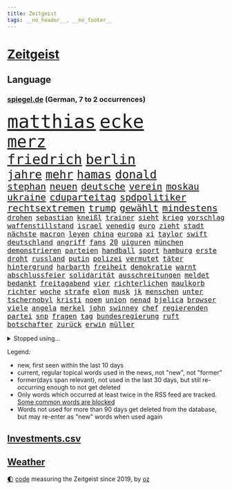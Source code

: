 ```yaml
---
title: Zeitgeist
tags: __no_header__, __no_footer__
---
```


# [Zeitgeist](https://oliz.io/zeitgeist/)

## Language

<h3><a href="https://www.spiegel.de" target="_blank">spiegel.de</a> (German, 7 to 2 occurrences)</h3>
<p style="font-family:monospace">
<span style="font-size:32pt"><a href="news_links.html#matthias" class="current">matthias</a></span>
<span style="font-size:32pt"><a href="news_links.html#ecke" class="current">ecke</a></span>
<br>
<span style="font-size:28pt"><a href="news_links.html#merz" class="current">merz</a></span>
<br>
<span style="font-size:24pt"><a href="news_links.html#friedrich" class="current">friedrich</a></span>
<span style="font-size:24pt"><a href="news_links.html#berlin" class="current">berlin</a></span>
<br>
<span style="font-size:20pt"><a href="news_links.html#jahre" class="current">jahre</a></span>
<span style="font-size:20pt"><a href="news_links.html#mehr" class="current">mehr</a></span>
<span style="font-size:20pt"><a href="news_links.html#hamas" class="current">hamas</a></span>
<span style="font-size:20pt"><a href="news_links.html#donald" class="current">donald</a></span>
<br>
<span style="font-size:16pt"><a href="news_links.html#stephan" class="current">stephan</a></span>
<span style="font-size:16pt"><a href="news_links.html#neuen" class="current">neuen</a></span>
<span style="font-size:16pt"><a href="news_links.html#deutsche" class="current">deutsche</a></span>
<span style="font-size:16pt"><a href="news_links.html#verein" class="current">verein</a></span>
<span style="font-size:16pt"><a href="news_links.html#moskau" class="current">moskau</a></span>
<span style="font-size:16pt"><a href="news_links.html#ukraine" class="current">ukraine</a></span>
<span style="font-size:16pt"><a href="news_links.html#cduparteitag" class="current">cduparteitag</a></span>
<span style="font-size:16pt"><a href="news_links.html#spdpolitiker" class="current">spdpolitiker</a></span>
<span style="font-size:16pt"><a href="news_links.html#rechtsextremen" class="current">rechtsextremen</a></span>
<span style="font-size:16pt"><a href="news_links.html#trump" class="current">trump</a></span>
<span style="font-size:16pt"><a href="news_links.html#gewählt" class="current">gewählt</a></span>
<span style="font-size:16pt"><a href="news_links.html#mindestens" class="current">mindestens</a></span>
<br>
<span style="font-size:12pt"><a href="news_links.html#drohen" class="current">drohen</a></span>
<span style="font-size:12pt"><a href="news_links.html#sebastian" class="current">sebastian</a></span>
<span style="font-size:12pt"><a href="news_links.html#kneißl" class="new">kneißl</a></span>
<span style="font-size:12pt"><a href="news_links.html#trainer" class="current">trainer</a></span>
<span style="font-size:12pt"><a href="news_links.html#sieht" class="current">sieht</a></span>
<span style="font-size:12pt"><a href="news_links.html#krieg" class="current">krieg</a></span>
<span style="font-size:12pt"><a href="news_links.html#vorschlag" class="current">vorschlag</a></span>
<span style="font-size:12pt"><a href="news_links.html#waffenstillstand" class="current">waffenstillstand</a></span>
<span style="font-size:12pt"><a href="news_links.html#israel" class="current">israel</a></span>
<span style="font-size:12pt"><a href="news_links.html#venedig" class="current">venedig</a></span>
<span style="font-size:12pt"><a href="news_links.html#euro" class="current">euro</a></span>
<span style="font-size:12pt"><a href="news_links.html#zieht" class="current">zieht</a></span>
<span style="font-size:12pt"><a href="news_links.html#stadt" class="current">stadt</a></span>
<span style="font-size:12pt"><a href="news_links.html#nächste" class="current">nächste</a></span>
<span style="font-size:12pt"><a href="news_links.html#macron" class="current">macron</a></span>
<span style="font-size:12pt"><a href="news_links.html#leyen" class="current">leyen</a></span>
<span style="font-size:12pt"><a href="news_links.html#china" class="current">china</a></span>
<span style="font-size:12pt"><a href="news_links.html#europa" class="current">europa</a></span>
<span style="font-size:12pt"><a href="news_links.html#xi" class="current">xi</a></span>
<span style="font-size:12pt"><a href="news_links.html#taylor" class="current">taylor</a></span>
<span style="font-size:12pt"><a href="news_links.html#swift" class="current">swift</a></span>
<span style="font-size:12pt"><a href="news_links.html#deutschland" class="current">deutschland</a></span>
<span style="font-size:12pt"><a href="news_links.html#angriff" class="current">angriff</a></span>
<span style="font-size:12pt"><a href="news_links.html#fans" class="current">fans</a></span>
<span style="font-size:12pt"><a href="news_links.html#20" class="current">20</a></span>
<span style="font-size:12pt"><a href="news_links.html#uiguren" class="current">uiguren</a></span>
<span style="font-size:12pt"><a href="news_links.html#münchen" class="current">münchen</a></span>
<span style="font-size:12pt"><a href="news_links.html#demonstrieren" class="current">demonstrieren</a></span>
<span style="font-size:12pt"><a href="news_links.html#parteien" class="current">parteien</a></span>
<span style="font-size:12pt"><a href="news_links.html#handball" class="current">handball</a></span>
<span style="font-size:12pt"><a href="news_links.html#sport" class="current">sport</a></span>
<span style="font-size:12pt"><a href="news_links.html#hamburg" class="current">hamburg</a></span>
<span style="font-size:12pt"><a href="news_links.html#erste" class="current">erste</a></span>
<span style="font-size:12pt"><a href="news_links.html#droht" class="current">droht</a></span>
<span style="font-size:12pt"><a href="news_links.html#russland" class="current">russland</a></span>
<span style="font-size:12pt"><a href="news_links.html#putin" class="current">putin</a></span>
<span style="font-size:12pt"><a href="news_links.html#polizei" class="current">polizei</a></span>
<span style="font-size:12pt"><a href="news_links.html#vermutet" class="current">vermutet</a></span>
<span style="font-size:12pt"><a href="news_links.html#täter" class="current">täter</a></span>
<span style="font-size:12pt"><a href="news_links.html#hintergrund" class="current">hintergrund</a></span>
<span style="font-size:12pt"><a href="news_links.html#harbarth" class="new">harbarth</a></span>
<span style="font-size:12pt"><a href="news_links.html#freiheit" class="current">freiheit</a></span>
<span style="font-size:12pt"><a href="news_links.html#demokratie" class="current">demokratie</a></span>
<span style="font-size:12pt"><a href="news_links.html#warnt" class="current">warnt</a></span>
<span style="font-size:12pt"><a href="news_links.html#abschlussfeier" class="new">abschlussfeier</a></span>
<span style="font-size:12pt"><a href="news_links.html#solidarität" class="current">solidarität</a></span>
<span style="font-size:12pt"><a href="news_links.html#ausschreitungen" class="current">ausschreitungen</a></span>
<span style="font-size:12pt"><a href="news_links.html#meldet" class="current">meldet</a></span>
<span style="font-size:12pt"><a href="news_links.html#bedankt" class="current">bedankt</a></span>
<span style="font-size:12pt"><a href="news_links.html#freitagabend" class="current">freitagabend</a></span>
<span style="font-size:12pt"><a href="news_links.html#vier" class="current">vier</a></span>
<span style="font-size:12pt"><a href="news_links.html#richterlichen" class="new">richterlichen</a></span>
<span style="font-size:12pt"><a href="news_links.html#maulkorb" class="new">maulkorb</a></span>
<span style="font-size:12pt"><a href="news_links.html#richter" class="current">richter</a></span>
<span style="font-size:12pt"><a href="news_links.html#woche" class="current">woche</a></span>
<span style="font-size:12pt"><a href="news_links.html#strafe" class="current">strafe</a></span>
<span style="font-size:12pt"><a href="news_links.html#elon" class="current">elon</a></span>
<span style="font-size:12pt"><a href="news_links.html#musk" class="current">musk</a></span>
<span style="font-size:12pt"><a href="news_links.html#jk" class="current">jk</a></span>
<span style="font-size:12pt"><a href="news_links.html#menschen" class="current">menschen</a></span>
<span style="font-size:12pt"><a href="news_links.html#unter" class="current">unter</a></span>
<span style="font-size:12pt"><a href="news_links.html#tschernobyl" class="new">tschernobyl</a></span>
<span style="font-size:12pt"><a href="news_links.html#kristi" class="new">kristi</a></span>
<span style="font-size:12pt"><a href="news_links.html#noem" class="new">noem</a></span>
<span style="font-size:12pt"><a href="news_links.html#union" class="current">union</a></span>
<span style="font-size:12pt"><a href="news_links.html#nenad" class="new">nenad</a></span>
<span style="font-size:12pt"><a href="news_links.html#bjelica" class="new">bjelica</a></span>
<span style="font-size:12pt"><a href="news_links.html#browser" class="current">browser</a></span>
<span style="font-size:12pt"><a href="news_links.html#viele" class="current">viele</a></span>
<span style="font-size:12pt"><a href="news_links.html#angela" class="current">angela</a></span>
<span style="font-size:12pt"><a href="news_links.html#merkel" class="current">merkel</a></span>
<span style="font-size:12pt"><a href="news_links.html#john" class="current">john</a></span>
<span style="font-size:12pt"><a href="news_links.html#swinney" class="new">swinney</a></span>
<span style="font-size:12pt"><a href="news_links.html#chef" class="current">chef</a></span>
<span style="font-size:12pt"><a href="news_links.html#regierenden" class="new">regierenden</a></span>
<span style="font-size:12pt"><a href="news_links.html#partei" class="current">partei</a></span>
<span style="font-size:12pt"><a href="news_links.html#snp" class="current">snp</a></span>
<span style="font-size:12pt"><a href="news_links.html#fragen" class="current">fragen</a></span>
<span style="font-size:12pt"><a href="news_links.html#tag" class="current">tag</a></span>
<span style="font-size:12pt"><a href="news_links.html#bundesregierung" class="current">bundesregierung</a></span>
<span style="font-size:12pt"><a href="news_links.html#ruft" class="current">ruft</a></span>
<span style="font-size:12pt"><a href="news_links.html#botschafter" class="current">botschafter</a></span>
<span style="font-size:12pt"><a href="news_links.html#zurück" class="current">zurück</a></span>
<span style="font-size:12pt"><a href="news_links.html#erwin" class="new">erwin</a></span>
<span style="font-size:12pt"><a href="news_links.html#müller" class="current">müller</a></span>
</p>
<details>
<summary>Stopped using...</summary>
<p class="former" style="font-size:12pt">
aufgefordert(1293) arbeitsplatz(1292) richten(1292) wolfgang(1292) aufmerksamkeit(1291) 2020(1290) erklärte(1290) alpen(1289) alternativen(1289) kurzem(1289) nachwuchs(1288) rassismus(1288) reduziert(1288) weise(1288) aufgerufen(1287) entdeckte(1287) erfasst(1287) italiens(1287) maria(1287) maß(1287) zugang(1287) entwurf(1286) gebaut(1286) steigenden(1286) unmut(1286) versprach(1286) amerika(1285) bsc(1285) ermöglichen(1285) hertha(1285) kino(1285) märchen(1285) nationen(1285) konfrontiert(1284) schoss(1284) stürmer(1284) überlebt(1284) 2000(1283) ausgeschlossen(1283) entwicklungen(1283) ersetzen(1283) fuß(1283) klaren(1283) krankheit(1283) queen(1283) übergeben(1283) durchsetzen(1282) klein(1282) sperrt(1282) verbreiten(1282) wolle(1282) favoriten(1281) kämpfer(1281) langfristig(1281) mörder(1281) verteidigungsministerium(1281) vorsitzenden(1281) armut(1280) ausgeliefert(1280) hans(1280) illegalen(1280) spanischen(1280) angeblichen(1279) beachten(1279) ermittlern(1279) forderte(1279) frachter(1279) rand(1279) restaurants(1279) falschen(1278) italienischen(1278) radikale(1277) rom(1277) satz(1277) schnitt(1277) globale(1276) längere(1276) sports(1276) weder(1276) bundesstaat(1275) offenen(1275) i(1274) warschau(1274) wirtschaftlichen(1274) einsetzen(1273) nachbarn(1273) erfüllt(1272) haaland(1272) erkrankung(1271) weite(1271) dar(1270) überleben(1270) taliban(1269) behalten(1268) erfunden(1268) ausmaß(1267) enge(1267) laufenden(1267) weckt(1267) überholt(1267) aufarbeitung(1265) müsste(1265) ringen(1264) holocaust(1263) gouverneur(1262) vorgelegt(1262) parallelen(1258) umgeht(1258) stört(1257) syrer(1257) museum(1255) gehabt(1249) gruppen(1249) vorläufig(1246) flug(1242) empfangen(1239) herausforderungen(1236) langem(1226) gewinne(1187) estland(1162) rein(1136) blut(1107) lehren(1046) zentralbank(1037) kolumbien(1034) zerstörte(1032) arte(1027) rereportage(1027) inflationsrate(1026) kilogramm(1017) verbunden(1011) kameras(985) jahrzehnt(972) energiepreise(963) verletzten(959) 15000(925) strackzimmermann(914) geheimdienste(908) umsetzung(902) betrüger(894) gletscher(893) guterres(873) außenministerium(863) möchten(855) buschmann(851) marieagnes(851) weiten(834) krim(833) gefechte(832) ring(830) sankt(827) afrikanischen(810) ergeben(810) streik(803) westens(801) betreibt(793) umfragen(793) gestärkt(781) stoff(771) austausch(769) töchter(767) 34(764) todes(763) typ(761) bewusst(759) links(756) fox(748) wall(736) durchsuchen(730) großmutter(726) zentrale(719) kinderinterview(708) viral(701) sinne(697) paderborn(681) stockholm(681) schwächen(679) youtube(676) republikanern(665) plädieren(664) riesig(658) jemals(653) toilette(636) innenstadt(634) drohnenangriff(633) nachhaltigkeit(631) schlimmeres(628) offizielle(624) führten(621) 89(618) disney(617) mithalten(617) professor(615) grab(612) banden(599) lettland(597) eben(594) rätseln(594) talkshow(594) lula(589) angeblicher(587) kita(585) konten(584) beobachter(572) eingriff(569) kompliziert(565) quer(565) angreifen(564) persönlichen(562) methoden(561) 300000(560) direktor(555) future(553) schmeckt(552) mama(549) befragung(532) sam(531) digital(529) erreichbar(529) jets(522) trotzen(520) reichlich(517) bewirken(515) 500000(512) zehntausenden(509) reisende(503) petersburg(501) supermarkt(498) dfbelf(496) tourismus(479) zehnte(479) freigelassen(477) jung(467) geschwister(465) umstrittener(465) hilfsorganisation(463) cem(458) wohlstand(456) wasserstoff(454) islamistischen(450) ausgerufen(443) kläger(441) fluggesellschaft(440) niederländischen(438) dom(435) dennis(432) generäle(431) kleinere(431) reisten(431) lokale(430) 140(428) dfbpokal(428) bär(425) 130(419) attackieren(419) radfahrer(416) entschlossen(415) stürme(414) zogen(414) ausweitung(412) eingeräumt(411) vereinten(411) kassen(405) rebellion(397) erfolgen(396) kalkül(394) bestreiten(393) ebrahim(391) erling(385) taiwans(380) bijan(379) sofortiger(376) gewalttaten(374) rückhalt(374) adhs(373) alexandra(373) fläche(372) westlicher(372) wärmepumpe(365) kfw(357) einsturz(355) straßenverkehr(352) gefangenenaustausch(349) überfahren(349) rotenburg(348) lied(347) begleitete(346) mühe(345) rechtskräftig(345) zoll(344) strompreise(343) expertengremium(341) minutenlang(341) 83(339) sparkassen(337) fossile(336) inhaftierte(335) raisi(335) beteiligte(334) infolge(330) institute(330) mohammed(329) tritte(326) rekrutiert(325) website(324) beruft(321) finger(321) soldatinnen(321) vogel(320) blicke(319) dietmar(319) drastische(317) jeffrey(317) roglič(315) open(314) primož(314) aleksandar(309) oldenburg(309) spahn(308) würdigung(307) schirdewan(305) tatverdächtig(305) bundesagentur(301) amazonas(298) rechtsradikalen(294) tierwohl(293) busfahrer(292) bartsch(290) allgäu(289) weisen(289) selbstoptimierung(286) allgemeine(285) geschlossene(283) kippe(283) zulieferer(283) pass(282) urwald(282) diskriminierung(280) eauto(279) aufgrund(278) palästinensischen(278) verkaufte(278) zutaten(276) georgia(274) islamistische(274) politikerinnen(274) arbeitslosen(272) höheren(271) football(269) häfen(269) cdugeneralsekretär(267) drohender(267) kriegsende(267) sicherheitsmaßnahmen(266) winfried(266) runden(265) fashion(264) sterne(264) week(264) stritten(261) butter(259) maximal(259) kugel(258) erwischte(257) instagrampost(257) argentiniens(256) winde(256) antónio(255) jemen(255) rätselt(254) costa(251) hunden(251) kindesmissbrauch(250) airport(249) eingeschlossen(249) reserve(249) ausscheiden(247) unerwartete(247) betrogen(246) angegeben(245) meyer(245) samstagabend(244) recherche(243) betrieben(242) graben(242) klimaschädliche(242) tankstelle(242) inhaber(241) digitalen(239) schild(239) tabellenführer(239) konsequent(238) year(235) saudiarabiens(233) kabine(232) models(232) roter(232) ticketpreise(232) nachteile(231) 03(230) gewinner(229) goldenen(229) gewöhnt(226) tvsender(225) zypern(225) weitet(224) franziska(223) rufe(223) rätselhafte(223) british(222) spezialeinheit(222) vettel(222) fußballfans(220) schwester(220) 2001(219) dringenden(219) johannesburg(217) jahreszeit(215) reformiert(215) manchem(212) comedian(211) morgenstunden(211) steuererhöhungen(211) eigentlichen(210) wankt(210) mützenich(209) entertainment(208) fernverkehr(208) erzeugt(207) population(206) klischee(204) tatverdächtiger(204) unfaire(203) horst(201) königshaus(199) linkenpolitiker(199) mitmenschen(198) vierjährige(197) zugesagt(196) beatles(195) eugelder(195) humanitären(195) regelungen(195) stellungen(194) 55(193) mobbing(193) ungerecht(193) medizinische(192) spurlos(192) ultrarechten(192) kriege(191) nflstar(190) gerechnet(186) sitz(186) versagt(186) delfine(185) schäuble(185) dunklen(184) erkenntnissen(183) mittwochmorgen(182) spitzenspiel(182) akademie(181) hamasterroristen(180) saarbrücken(180) betrugsprozess(178) mohammadi(178) effenbergbank(177) glückwünsche(177) schmalkalden(177) weihnachten(177) geregelt(176) bodentruppen(175) damaskus(175) gefährlichsten(175) sofia(175) womit(175) beteiligung(173) verbotenen(173) neukölln(172) doha(171) wild(171) synagoge(170) gefängnisse(169) bedrohlich(168) rückgängig(168) beeindruckend(167) gauck(167) gdl(167) israelgazanews(167) rockband(167) santos(167) sara(167) bridge(166) mohammad(166) aufzubauen(165) abschiebestopp(164) vereinbart(164) eingeweiht(162) fußballspieler(161) immunsystem(161) mitgestalten(160) schacht(160) bsw(159) häftlinge(159) stellten(159) bettina(157) club(157) fdpvize(157) königreich(157) perry(157) betroffener(156) bewaffneter(156) solarmodule(156) arbeitsrecht(155) artikel(155) lufthansatochter(155) bewirkt(154) staatssekretärin(154) traditionsklubs(154) warnstreiks(154) autonomiebehörde(152) erfahrung(149) manch(149) preisgekrönter(149) spätestens(149) erkämpfte(148) bahnkunden(147) besorgniserregend(147) gefeierte(147) getrunken(147) literaturpreis(147) steckten(147) unikliniken(147) alpin(146) einschnitte(146) erschütterungen(146) netflixserie(146) sozialstaat(146) veränderung(146) natomitgliedschaft(145) sicherung(145) verhandlungsrunde(145) köpfen(144) bewacht(143) oppositionspartei(143) plane(143) dunkeln(142) evan(142) nbasuperstar(142) weitem(142) lake(141) abtransportiert(140) gesundheitsbehörde(140) kolumbiens(140) benedikt(139) finanzieren(139) geklagt(139) alabama(138) ausrufezeichen(138) bauer(138) bezahlung(137) brisante(137) immense(137) kindergarten(137) rechtsextremistische(136) abzubauen(135) dreijähriger(135) genehmigung(135) gesinnung(135) wackelt(135) energieinfrastruktur(134) hauswand(134) landwirten(134) stichwaffe(134) tourt(134) einkaufswagen(133) fußballklub(133) lebensstil(133) eingelöst(132) fdpfinanzminister(132) revier(132) 84(131) brutalität(131) clarke(131) freikommen(131) genozid(131) jesus(129) notfall(129) entzogen(128) mileis(128) 93(127) usostküste(127) verschüttet(127) anzahl(126) arztpraxen(125) mehrwertsteuersatz(125) orbáns(125) sharon(125) uganda(125) versorgte(125) beruhigungsmittel(124) brett(124) konsumieren(124) tennislegende(123) aufstellen(122) beratungsstellen(122) meghan(122) 225(121) gershkovich(121) weihnachtsgeschenke(121) aufgebaut(120) besitzen(120) misshandlungen(120) profitierte(118) angeklagten(117) belegschaft(117) christliche(117) heimischen(117) sängerinnen(117) agnes(116) ehefrauen(116) hannah(116) merken(114) unterziehen(114) zeitdruck(114) bidenregierung(112) bundestagsmandat(112) donnerstagmorgen(112) fabrik(112) gespart(112) missbrauchstaten(112) schwerste(112) auslaufen(111) grundgesetzänderung(111) haut(111) einstufung(110) harvard(110) heer(110) hektar(110) teppich(110) roberts(109) umfangreiche(109) carl(108) masterplan(108) andenken(107) mysteriöser(107) gemobbt(106) mauern(106) platzen(106) spielabbruch(106) 31jähriger(105) aufforstung(105) luke(105) materie(105) unbestimmte(105) niedergelegt(104) amoklauf(103) gebrauch(103) spencer(103) wahr(103) bill(102) gefechten(102) humanitärer(102) kündigten(102) natochef(102) provinzen(102) heuschnupfen(101) streits(101) center(100) kriegsschiff(100) angepasst(99) fünfter(99) haftanstalt(99) heizung(99) präsentierte(99) rätselhaften(99) spiegelkorrespondentin(99) mikaela(98) niedersachsens(98) ranghohe(98) scorsese(98) shiffrin(98) gründet(97) meistgehörten(97) nervig(97) normalerweise(97) b(96) can(96) erzielen(96) kiewer(96) banksy(95) erkranken(95) millionenschaden(95) passagier(95) schmuggeln(95) begleiter(94) bereitschaft(94) bergsteiger(94) radsports(94) saunen(94) spitzenwerte(93) talk(93) abzocke(92) auswahlverfahren(92) barack(92) bianca(92) gleichberechtigung(92) namibia(92) superwahljahr(92) wüten(92) aggressionen(91) beschädigten(91) ergeht(91) massenweise(91) seoul(91) totalmoderator(91) trotzt(91) dämon(90) gaspreise(90) hamasführer(90) bewilligen(89) jörg(89) lautet(89) schützte(89) verknüpfen(89) weggeschaut(89) ammergauer(88) bauernproteste(88) darknet(88) duolingo(88) manipulieren(88) norweger(88) scheiterns(88) spitzenpolitiker(88) benzinpreise(87) gesundheitszustand(87) j(87) mobile(87) mondlandung(87) niedriger(87) prozessbeginn(87) sächsische(87) wofür(87) anstehende(86) brettspiel(86) hindeuten(86) sowieso(86) spannendsten(86) stärkung(86) umkehren(86) altbau(85) inflationsausgleich(85) wahrnehmung(85) warmes(85) berufsverkehr(84) blöd(84) generalstabschef(84) kommando(84) techniker(84) zusammenstößen(84) aamodt(83) aleksander(83) alexis(83) allgegenwärtig(83) beeinflusst(83) betrugs(83) bürokratieabbau(83) derart(83) kilde(83) regierungsumbildung(83) tücken(83) umarmt(83) verstopfte(83) zugunglück(83) exmann(82) hintern(82) matteo(82) sauerstoff(82) dnipro(81) elisabeth(81) euagrarsubventionen(81) ferien(81) panini(81) piloten(81) schneemassen(81) stickeralbum(81) blockaden(80) freistellung(80) knospen(80) besänftigen(79) dakar(79) erfülltes(79) gewidmet(79) kachelmann(79) mandatsträger(79) reichsten(79) taiwanfrage(79) wetterexperte(79) ausgezahlt(78) formiert(78) murray(78) schwierigsten(78) verfeindet(78) erstatten(77) kettcar(77) protestierende(77) stau(77) terrorliste(77) verzögerungen(77) yorkern(77) amthor(76) eisbergs(76) kollabierten(76) preissteigerungen(76) raubüberfall(76) reihenweise(76) remigration(76) remigrationstreffen(76) sturzserie(76) usuniversität(76) wechselhaft(76) weltmarkt(76) bebte(75) christdemokrat(75) eingestuft(75) langstreckenrennen(75) luca(75) sprechchöre(75) a9(74) einfrieren(74) mitnehmen(74) stahlen(74) agrarprodukte(73) bodenpersonal(73) entfernte(73) hefner(73) konkretes(73) manipulation(73) schwächeanfall(73) verdächtiger(73) binneni(72) merkels(72) parteifreund(72) erzeugen(71) fußgängerzone(71) hervorragend(71) stellvertreter(71) 43jährige(70) geflohene(70) hab(70) knesset(70) moreno+1(70) rechtens(70) taurus(70) ulf(70) 64(69) anforderungen(69) jasna(69) meeresgrund(69) modernes(69) politikum(69) verwandt(69) wohlauf(69) andre(68) ausmaße(68) bemerkenswerte(68) berchtesgadener(68) burkhard(68) szenario(68) angeworben(67) ausgeschrieben(67) bergarbeiter(67) bündnisses(67) kleinzureden(67) krebskrank(67) offenbaren(67) schwein(67) unsicherer(67) einzelfall(66) kreuzfahrtschiff(66) kühlschrank(66) tarifstreits(66) kopfschmerz(65) krebserkrankungen(65) versammelten(65) volksbank(65) anonymen(64) ansagen(64) ausfällig(64) do(64) grandslamturnier(64) grünenministerin(64) inszenierungen(64) kleben(64) mauer(64) pandas(64) perfekter(64) unterhaltsam(64) übersetzer(64) akp(63) asiatischen(63) drogenkartelle(63) entschlüsselt(63) halbwegs(63) staatengemeinschaft(63) trainers(63) verbringen(63) wittern(63) auslösen(62) gelegentlich(62) krankenbett(62) smarter(62) einwanderer(61) herausgabe(61) highlands(61) hirsche(61) landwirtinnen(61) mitarbeiterin(61) problems(61) bedanken(60) landtagswahl(60) mediathek(60) oleg(60) schrieben(60) stadtgebiet(60) verfassungsfeinden(60) waffenfund(60) wanken(60) wirtschaftsschwäche(60) brüsseler(59) jva(59) lebenswerk(59) paukt(59) polizeibeamte(59) sicherheitsdienst(59) steuersenkungen(59) 19jähriger(58) kartenzahlung(58) mobilmachung(58) solches(58) spendensammeln(58) streamerin(58) twitch(58) volkswagens(58) wasserverbrauch(58) zulässig(58) abwehrkampf(57) erbeutet(57) heike(57) minderjährig(57) swiss(57) bestreikt(56) einstufen(56) french(56) kanzlerin(56) michigan(56) umweltaktivisten(56) verwüstung(56) özlem(56) eintrittskarten(55) klitschko(55) nachbesserungsbedarf(55) olivia(55) vitali(55) wahlbehörde(55) kurt(54) nbateam(54) strengeren(54) unverständnis(54) zankt(54) ausfahrt(53) beauftragt(53) benennen(53) beängstigend(53) cyrus(53) exportbeschränkungen(53) geheimnisvoller(53) meidet(53) miley(53) nachlässigkeit(53) peruanischen(53) teilnehmenden(53) wasserspringer(53) niedrigstem(52) gottesdienst(51) verschwindet(51) bestellen(50) elterngeldreform(50) haftbedingungen(50) schiffsunglück(50) überweisungen(50) dreikampf(49) felder(49) menschenrechtsbeauftragte(49) torhüterin(49) geschwindigkeit(48) hanna(48) kostüm(48) marsch(48) popikone(48) djirsarai(47) north(47) sinkenden(47) widerstände(47) bärlauch(46) katy(46) legten(46) mechanismus(46) rücktritte(46) drangsaliert(45) friedhelm(45) funkel(45) masse(45) sofortigen(45) stehenden(45) durchsuchung(44) eurer(44) lea(44) limburg(44) photographer(44) auffälligen(43) berufsabschluss(43) eingestochen(43) hygiene(43) ideologie(43) nickel(43) rewe(43) vortag(43) agenten(42) kremlkritikers(42) wahrnehmen(42) 69(41) abrüstung(41) bulgarien(41) dasselbe(41) einfacher(41) gewöhnen(41) herausgerissen(41) kreativ(41) tschetschenien(41) winzer(41) arschloch(40) bewunderte(40) kostenlosen(40) mordvorwürfe(40) rutte(40) rückgabe(40) 28jährigen(39) stände(39) taurusdebatte(39) toryabgeordnete(39) abschließen(38) angesagt(38) anhören(38) arbeitsrechtliche(38) clinton(38) tüten(38) versicherungsschutz(38) überfiel(38) ausgebildet(37) bloßgestellt(37) maximale(37) schlechtere(37) taurusflugkörper(37) angeschaut(36) ergebnislos(36) eukommissaren(36) fehlender(36) rekruten(36) vorbestrafte(36) xz(36) brasília(35) höchstens(35) nationalsport(35) privatpersonen(35) technischer(35) abwesenheit(34) exwirecardmanager(34) mehrwertsteuersenkung(34) plastik(34) wildes(34) fotografiert(33) gehäuft(33) hausmeister(33) pfütze(33) sportevents(33) tapfer(33) hessischen(32) nordosten(32) sensibler(32) urban(32) entkommt(31) lahmt(31) mitgründer(31) umgekippt(31) newark(30) rückerstattung(30) connor(29) dürfe(29) edeka(29) ermittlungsrichter(29) ernennung(29) fastfoodkette(29) fernbleiben(29) havarie(29) herzschrittmacher(29) karrierecoachin(29) klafft(29) komplimente(29) lehrstück(29) organ(29) sciencefictionepos(29) ali(28) angedeutet(28) erlegt(28) familienangehörige(28) nordgaza(28) rafterroristen(28) ernstvolker(27) fürsprecher(27) geschäftszahlen(27) gratulierte(27) leo(27) lohnsteigerungen(27) absichten(26) absperrungen(26) amtierenden(26) ausbremsen(26) emanzipation(26) geheimdienstler(26) horrorszenario(26) hotspur(26) tottenham(26) vollzogen(26) vorsitzender(26) 174(25) 1881(25) drittes(25) forbesranking(25) grabow(25) internetanschluss(25) intime(25) optimal(25) rechtsradikale(25) scheidenden(25) verwundbar(25) waschen(25) wohnheim(25) anfällig(24) ausdruck(24) autotester(24) bekriegen(24) dfbfunktionäre(24) diensten(24) gehörlosen(24) lieder(24) perus(24) reiht(24) amateursportler(23) auszustatten(23) frida(23) kleidungsstücke(23) schöne(23) voraussicht(23) werdende(23) ambitionierte(22) cdukollegen(22) datenschutzbehörde(22) einigkeit(22) mindestalter(22) richtlinien(22) verschärfter(22) benötige(21) forschungsinstitute(21) huthiangriff(21) moderatorinnen(21) rum(21) treppenhaus(21) vaterschaftsurlaub(21) verdächtig(21) überdurchschnittlich(21) diana(20) geprägten(20) katholisch(20) sabrina(20) unvermittelt(20) zerbrechen(20) beier(19) don(19) huthidrohnenangriff(19) schwindenden(19) appellen(18) behördenangaben(18) cambridge(18) hauptquartier(18) justizministerin(18) religiöse(18) royals(18) shapps(18) steilvorlage(18) duelle(17) exbürgermeister(17) exzessiv(17) spende(17) dialog(16) staatschefs(16) stilllegen(16) gekommene(15) hinterlegen(15) hirschen(15) inkrafttreten(15) katja(15) lenker(15) lin(15) pille(15) profit(15) anwesen(14) gebunden(14) guide(14) michelin(14) schifakrankenhaus(14) schweineniere(14) studien(14) teilgeständnis(14) verschütteten(14) verteidigungsausschusses(14) wassermangel(14) ansatz(13) chatnachrichten(13) durchdacht(13) hasenhüttl(13) konzerthalle(13) köpfe(13) schadsoftware(13) sicherheitslücke(13) therapie(13) angebote(12) bankmanfried(12) friedensnobelpreisträgerin(12) ftx(12) hobbys(12) klimaschützer(12) navigator(12) 01(11) abgespalten(11) beamtinnen(11) buchstäblich(11) fahrten(11) jungstar(11) kretschmann(11) medienfirma(11) wolken(11) ölraffinerien(11)
</p>
</details>
<p>Legend:
<ul>
<li><span class="new">new</span>, first seen within the last 10 days</li>
<li><span class="current">current</span>, regular topical words used in the news, not "new", not "former"</li>
<li><span class="former">former(days span relevant)</span>, not used in the last 30 days, but still re-occurring enough to not get deleted</li>
<li>Only words which occurred at least twice in the RSS feed are tracked. <a href="language/filters.py">Some common words are blocked</a></li>
<li>Words not used for more than 90 days get deleted from the database, but may re-enter as "new" words when used again</li>
</ul>
</p>

## [Investments](investments.html)[.csv](investments.csv)

## [Weather](weather.html)

<footer>
<a href="javascript:toggleTheme()" class="nav">🌓</a>
<a href="https://github.com/ooz/zeitgeist">code</a> measuring the Zeitgeist since 2019, by <a href="https://oliz.io">oz</a>
</footer>
